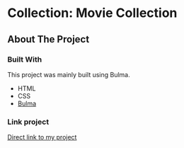 # Collection: Movie Collection

<!-- ABOUT THE PROJECT -->
## About The Project

### Built With
This project was mainly built using Bulma.

* HTML
* CSS
* [Bulma](https://bulma.io/)


### Link project
[Direct link to my project](https://denababaie.github.io/collection/) 
